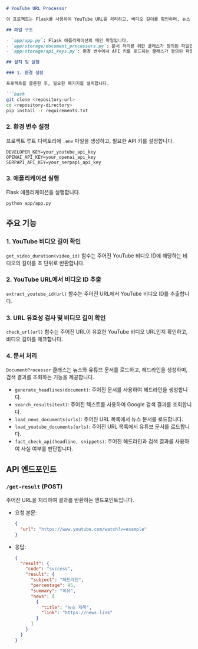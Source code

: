 ```markdown
# YouTube URL Processor

이 프로젝트는 Flask를 사용하여 YouTube URL을 처리하고, 비디오 길이를 확인하며, 뉴스 문서와 유튜브 문서를 로드하여 헤드라인을 생성하고 검색 결과를 조회하는 기능을 제공합니다.

## 파일 구조

- `app/app.py`: Flask 애플리케이션의 메인 파일입니다.
- `app/storage/document_processors.py`: 문서 처리를 위한 클래스가 정의된 파일입니다.
- `app/storage/api_keys.py`: 환경 변수에서 API 키를 로드하는 클래스가 정의된 파일입니다.

## 설치 및 실행

### 1. 환경 설정

프로젝트를 클론한 후, 필요한 패키지를 설치합니다.

```bash
git clone <repository-url>
cd <repository-directory>
pip install -r requirements.txt
```

### 2. 환경 변수 설정

프로젝트 루트 디렉토리에 `.env` 파일을 생성하고, 필요한 API 키를 설정합니다.

```
DEVELOPER_KEY=your_youtube_api_key
OPENAI_API_KEY=your_openai_api_key
SERPAPI_API_KEY=your_serpapi_api_key
```

### 3. 애플리케이션 실행

Flask 애플리케이션을 실행합니다.

```bash
python app/app.py
```

## 주요 기능

### 1. YouTube 비디오 길이 확인

`get_video_duration(video_id)` 함수는 주어진 YouTube 비디오 ID에 해당하는 비디오의 길이를 초 단위로 반환합니다.

### 2. YouTube URL에서 비디오 ID 추출

`extract_youtube_id(url)` 함수는 주어진 URL에서 YouTube 비디오 ID를 추출합니다.

### 3. URL 유효성 검사 및 비디오 길이 확인

`check_url(url)` 함수는 주어진 URL이 유효한 YouTube 비디오 URL인지 확인하고, 비디오 길이를 체크합니다.

### 4. 문서 처리

`DocumentProcessor` 클래스는 뉴스와 유튜브 문서를 로드하고, 헤드라인을 생성하며, 검색 결과를 조회하는 기능을 제공합니다.

- `generate_headlines(document)`: 주어진 문서를 사용하여 헤드라인을 생성합니다.
- `search_results(text)`: 주어진 텍스트를 사용하여 Google 검색 결과를 조회합니다.
- `load_news_documents(urls)`: 주어진 URL 목록에서 뉴스 문서를 로드합니다.
- `load_youtube_documents(urls)`: 주어진 URL 목록에서 유튜브 문서를 로드합니다.
- `fact_check_api(headline, snippets)`: 주어진 헤드라인과 검색 결과를 사용하여 사실 여부를 판단합니다.

## API 엔드포인트

### `/get-result` (POST)

주어진 URL을 처리하여 결과를 반환하는 엔드포인트입니다.

- 요청 본문:
  ```json
  {
    "url": "https://www.youtube.com/watch?v=example"
  }
  ```

- 응답:
  ```json
  {
    "result": {
      "code": "success",
      "result": {
        "subject": "헤드라인",
        "percentage": 95,
        "summary": "이유",
        "news": [
          {
            "title": "뉴스 제목",
            "link": "https://news.link"
          }
        ]
      }
    }
  }
  ```
